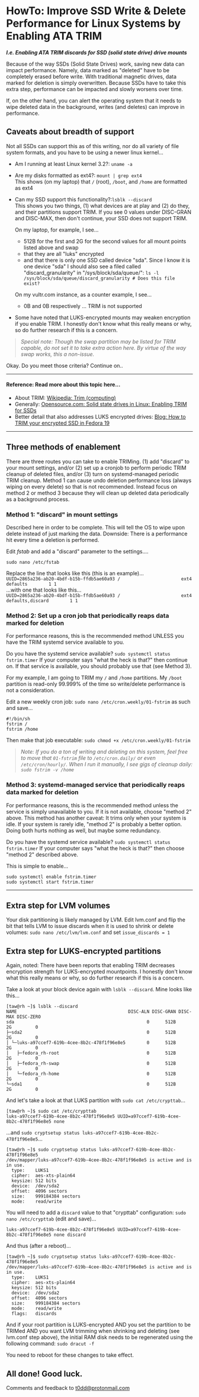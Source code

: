 # HowTo: Improve SSD Write & Delete Performance for Linux Systems by Enabling ATA TRIM

***I.e. Enabling ATA TRIM discards for SSD (solid state drive) drive mounts***

Because of the way SSDs (Solid State Drives) work, saving new data can impact
performance. Namely, data marked as "deleted" have to be completely erased
before write. With traditional magnetic drives, data marked for deletion is
simply overwritten. Because SSDs have to take this extra step, performance can
be impacted and slowly worsens over time.

If, on the other hand, you can alert the operating system that it needs to wipe
deleted data in the background, writes (and deletes) can improve in performance.

## Caveats about breadth of support

Not all SSDs can support this as of this writing, nor do all variety of file
system formats, and you have to be using a newer linux kernel...

* Am I running at least Linux kernel 3.2?: `uname -a`
* Are my disks formatted as ext4?: `mount | grep ext4`    
  This shows (on my laptop) that `/` (root), `/boot`, and `/home` are formatted as ext4
* Can my SSD support this functionality?:`lsblk --discard`    
  This shows you two things, (1) what devices are at play and (2) do they, and their partitions support TRIM. If you see 0 values under DISC-GRAN and DISC-MAX, then don't continue, your SSD does not support TRIM.    
    
  On my laptop, for example, I see...
  - 512B for the first and 2G for the second values for all mount points listed above and swap
  - that they are all "luks" encrypted
  - and that there is only one SSD called device "sda". Since I know it is one device "sda" I should also see a filed called "discard_granularity" in "/sys/block/sda/queue/": `ls -l /sys/block/sda/queue/discard_granularity # Does this file exist?`    
    
  On my vultr.com instance, as a counter example, I see...
  - 0B and 0B respectively ... TRIM is not supported
* Some have noted that LUKS-encrypted mounts may weaken encryption if you enable TRIM. I honestly don't know what this really means or why, so do further research if this is a concern.

> _Special note: Though the swap partition may be listed for TRIM capable, do
> not set it to take extra action here. By virtue of the way swap works, this a
> non-issue._

Okay. Do you meet those criteria? Continue on..

----

#### Reference: Read more about this topic here...

* About TRIM: [Wikipedia: Trim (computing)](https://en.wikipedia.org/wiki/Trim_(computing))
* Generally: [Opensource.com: Solid state drives in Linux: Enabling TRIM for SSDs](https://opensource.com/article/17/1/solid-state-drives-linux-enabling-trim-ssds)
* Better detail that also addresses LUKS encrypted drives: [Blog: How to TRIM your encrypted SSD in Fedora 19](https://lukas.zapletalovi.com/2013/11/how-to-trim-your-ssd-in-fedora-19.html)

----

## Three methods of enablement

There are three routes you can take to enable TRIMing. (1) add "discard" to your mount settings, and/or (2) set up a cronjob
to perform periodic TRIM cleanup of deleted files, and/or (3) turn on systemd-managed periodic TRIM cleanup. Method 1 can
cause undo deletion performance loss (always wiping on every delete) so that is not recommended. Instead focus on method 2
or method 3 because they will clean up deleted data periodically as a background process.

### Method 1: "discard" in mount settings

Described here in order to be complete. This will tell the OS to wipe
upon delete instead of just marking the data. Downside: There is a performance
hit every time a deletion is performed.

Edit _fstab_ and add a "discard" parameter to the settings....

```
sudo nano /etc/fstab
```

Replace the line that looks like this (this is an example)...    
`UUID=2865a236-ab20-4bdf-b15b-ffdb5ae60a93 /                       ext4    defaults        1 1`    
...with one that looks like this...    
`UUID=2865a236-ab20-4bdf-b15b-ffdb5ae60a93 /                       ext4    defaults,discard        1 1`


### Method 2: Set up a cron job that periodically reaps data marked for deletion

For performance reasons, this is the recommended method UNLESS you have the TRIM systemd service available to you.

Do you have the systemd service available? `sudo systemctl status fstrim.timer` If your computer says "what the heck is
that?" then continue on. If that service is available, you should probably use that (see Method 3).

For my example, I am going to TRIM my `/` and `/home` partitions. My `/boot` partition is read-only 99.999% of the time so
write/delete performance is not a consideration.

Edit a new weekly cron job: `sudo nano /etc/cron.weekly/01-fstrim` as such and save...

```
#!/bin/sh
fstrim /
fstrim /home
```

Then make that job executable: `sudo chmod +x /etc/cron.weekly/01-fstrim`

> _Note: If you do a ton of writing and deleting on this system, feel free to move that `01-fstrim` file to `/etc/cron.daily/` or even `/etc/cron/hourly/`. When I run it manually, I see gigs of cleanup daily: `sudo fstrim -v /home`_

### Method 3: systemd-managed service that periodically reaps data marked for deletion

For performance reasons, this is the recommended method unless the service is simply unavailable to you. If it is not
available, choose "method 2" above. This method has another caveat: It trims only when your system is idle. If your system
is rarely idle, "method 2" is probably a better option. Doing both hurts nothing as well, but maybe some redundancy.

Do you have the systemd service available? `sudo systemctl status fstrim.timer` If your computer says "what the heck is
that?" then choose "method 2" described above.

This is simple to enable...
```
sudo systemctl enable fstrim.timer
sudo systemctl start fstrim.timer
```

----

## Extra step for LVM volumes

Your disk partitioning is likely managed by LVM. Edit lvm.conf and flip the bit that tells LVM to issue discards when it is
used to shrink or delete volumes: `sudo nano /etc/lvm/lvm.conf` and set `issue_discards = 1`

## Extra step for LUKS-encrypted partitions

Again, noted: There have been reports that enabling TRIM decreases encryption strength for LUKS-encrypted mountpoints. I
honestly don't know what this really means or why, so do further research if this is a concern.

Take a look at your block device again with `lsblk --discard`. Mine looks like this...

```
[taw@rh ~]$ lsblk --discard
NAME                                          DISC-ALN DISC-GRAN DISC-MAX DISC-ZERO
sda                                                  0      512B       2G         0
├─sda2                                               0      512B       2G         0
│ └─luks-a97ccef7-619b-4cee-8b2c-478f1f96e8e5        0      512B       2G         0
│   ├─fedora_rh-root                                 0      512B       2G         0
│   ├─fedora_rh-swap                                 0      512B       2G         0
│   └─fedora_rh-home                                 0      512B       2G         0
└─sda1                                               0      512B       2G         0
```

And let's take a look at that LUKS partition with `sudo cat /etc/crypttab`...

```
[taw@rh ~]$ sudo cat /etc/crypttab
luks-a97ccef7-619b-4cee-8b2c-478f1f96e8e5 UUID=a97ccef7-619b-4cee-8b2c-478f1f96e8e5 none
```

...and `sudo cryptsetup status luks-a97ccef7-619b-4cee-8b2c-478f1f96e8e5`...

```
[taw@rh ~]$ sudo cryptsetup status luks-a97ccef7-619b-4cee-8b2c-478f1f96e8e5
/dev/mapper/luks-a97ccef7-619b-4cee-8b2c-478f1f96e8e5 is active and is in use.
  type:    LUKS1
  cipher:  aes-xts-plain64
  keysize: 512 bits
  device:  /dev/sda2
  offset:  4096 sectors
  size:    999184384 sectors
  mode:    read/write
```

You will need to add a `discard` value to that "crypttab" configuration: `sudo nano /etc/crypttab` (edit and save)...

```
luks-a97ccef7-619b-4cee-8b2c-478f1f96e8e5 UUID=a97ccef7-619b-4cee-8b2c-478f1f96e8e5 none discard
```

And thus (after a reboot)...

```
[taw@rh ~]$ sudo cryptsetup status luks-a97ccef7-619b-4cee-8b2c-478f1f96e8e5
/dev/mapper/luks-a97ccef7-619b-4cee-8b2c-478f1f96e8e5 is active and is in use.
  type:    LUKS1
  cipher:  aes-xts-plain64
  keysize: 512 bits
  device:  /dev/sda2
  offset:  4096 sectors
  size:    999184384 sectors
  mode:    read/write
  flags:   discards
```

And if your root partition is LUKS-encrypted AND you set the partition to be TRIMed AND you want LVM trimming when shrinking
and deleting (see lvm.conf step above), the initial RAM disk needs to be regenerated using the following command:
`sudo dracut -f`

You need to reboot for these changes to take effect.

## All done! Good luck.

Comments and feedback to <t0dd@protonmail.com>
